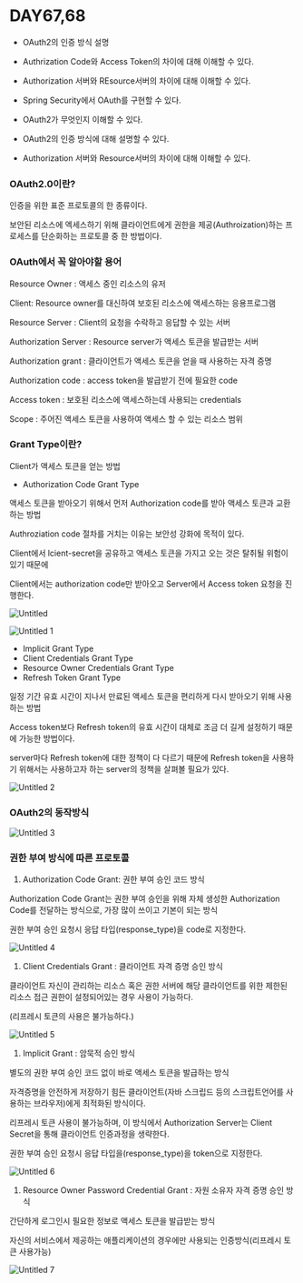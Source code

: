 # DAY67,68

- OAuth2의 인증 방식 설명
- Authrization Code와 Access Token의 차이에 대해 이해할 수 있다.
- Authorization 서버와 REsource서버의 차이에 대해 이해할 수 있다.
- Spring Security에서 OAuth를 구현할 수 있다.

- OAuth2가 무엇인지 이해할 수 있다.
- OAuth2의 인증 방식에 대해 설명할 수 있다.
- Authorization 서버와 Resource서버의 차이에 대해 이해할 수 있다.

### OAuth2.0이란?

인증을 위한 표준 프로토콜의 한 종류이다.

보안된 리소스에 엑세스하기 위해 클라이언트에게 권한을 제공(Authroization)하는 프로세스를 단순화하는 프로토콜 중 한 방법이다.

### OAuth에서 꼭 알아야할 용어

Resource Owner : 액세스 중인 리소스의 유저

Client: Resource owner를 대신하여 보호된 리소스에 액세스하는 응용프로그램

Resource Server : Client의 요청을 수락하고 응답할 수 있는 서버

Authorization Server : Resource server가 액세스 토큰을 발급받는 서버

Authorization grant : 클라이언트가 액세스 토큰을 얻을 때 사용하는 자격 증명

Authorization code : access token을 발급받기 전에 필요한 code

Access token : 보호된 리소스에 액세스하는데 사용되는 credentials

Scope : 주어진 액세스 토큰을 사용하여 액세스 할 수 있는 리소스 범위

### Grant Type이란?

Client가 액세스 토큰을 얻는 방법

- Authorization Code Grant Type

액세스 토큰을 받아오기 위해서 먼저 Authorization code를 받아 액세스 토큰과 교환하는 방법

Authroziation code 절차를 거치는 이유는 보안성 강화에 목적이 있다.

Client에서 lcient-secret을 공유하고 액세스 토큰을 가지고 오는 것은 탈취될 위험이 있기 때문에

Client에서는 authorization code만 받아오고 Server에서 Access token 요청을 진행한다.

![Untitled](https://user-images.githubusercontent.com/70310271/182036270-8b621154-0b15-4fd2-9055-cd3b0fd83395.png)

![Untitled 1](https://user-images.githubusercontent.com/70310271/182036279-917d0f3e-be92-4d37-9772-9e90510e2269.png)

- Implicit Grant Type
- Client Credentials Grant Type
- Resource Owner Credentials Grant Type
- Refresh Token Grant Type

일정 기간 유효 시간이 지나서 만료된 액세스 토큰을 편리하게 다시 받아오기 위해 사용하는 방법

Access token보다 Refresh token의 유효 시간이 대체로 조금 더 길게 설정하기 때문에 가능한 방법이다.

server마다 Refresh token에 대한 정책이 다 다르기 때문에 Refresh token을 사용하기 위해서는 사용하고자 하는 server의 정책을 살펴볼 필요가 있다.

![Untitled 2](https://user-images.githubusercontent.com/70310271/182036286-06f2bec7-2ae4-4642-882c-d15d1cfc79e1.png)

### OAuth2의 동작방식

![Untitled 3](https://user-images.githubusercontent.com/70310271/182036298-c8b96aa8-2505-4954-bd44-5d746afd279c.png)

### 권한 부여 방식에 따른 프로토콜

1. Authorization Code Grant: 권한 부여 승인 코드 방식

Authorization Code Grant는 권한 부여 승인을 위해 자체 생성한 Authorization Code를 전달하는 방식으로, 가장 많이 쓰이고 기본이 되는 방식

권한 부여 승인 요청시 응답 타입(response_type)을 code로 지정한다.

![Untitled 4](https://user-images.githubusercontent.com/70310271/182036305-cf087f87-efbc-4979-8fec-f811d533906b.png)

1. Client Credentials Grant : 클라이언트 자격 증명 승인 방식

클라이언트 자신이 관리하는 리소스 혹은 권한 서버에 해당 클라이언트를 위한
 제한된 리소스 접근 권한이 설정되어있는 경우 사용이 가능하다.

(리프레시 토큰의 사용은 불가능하다.)

![Untitled 5](https://user-images.githubusercontent.com/70310271/182036311-b0a49aac-8b07-4e77-a76a-e5c929e3b426.png)

1. Implicit Grant : 암묵적 승인 방식

별도의 권한 부여 승인 코드 없이 바로 액세스 토큰을 발급하는 방식

자격증명을 안전하게 저장하기 힘든 클라이언트(자바 스크립드 등의 스크립트언어를 사용하는 브라우저)에게 최적화된 방식이다.

리프레시 토큰 사용이 불가능하며, 이 방식에서 Authorization Server는 Client Secret을 통해 클라이언트 인증과정을 생략한다.

권한 부여 승인 요청시 응답 타입을(response_type)을 token으로 지정한다.

![Untitled 6](https://user-images.githubusercontent.com/70310271/182036318-9aefe121-47c5-4b9d-a157-52ddefba490a.png)

1. Resource Owner Password Credential Grant : 자원 소유자 자격 증명 승인 방식

간단하게 로그인시 필요한 정보로 액세스 토큰을 발급받는 방식

자신의 서비스에서 제공하는 애플리케이션의 경우에만 사용되는 인증방식(리프레시 토큰 사용가능)

![Untitled 7](https://user-images.githubusercontent.com/70310271/182036323-b388e383-f749-48d6-9acb-0e7878c3619a.png)


